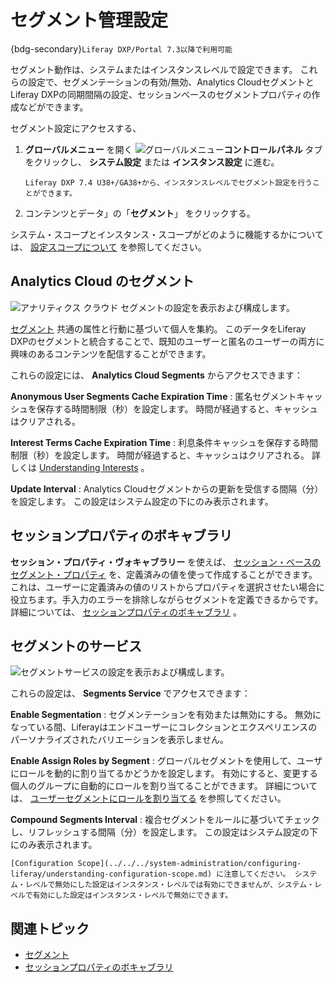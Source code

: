 # セグメント管理設定

{bdg-secondary}`Liferay DXP/Portal 7.3以降で利用可能`

セグメント動作は、システムまたはインスタンスレベルで設定できます。 これらの設定で、セグメンテーションの有効/無効、Analytics CloudセグメントとLiferay DXPの同期間隔の設定、セッションベースのセグメントプロパティの作成などができます。

セグメント設定にアクセスする、

1. **グローバルメニュー** を開く ![グローバルメニュー](../../../images/icon-applications-menu.png)**コントロールパネル** タブをクリックし、 **システム設定** または **インスタンス設定** に進む。

   ```{note}
   Liferay DXP 7.4 U38+/GA38+から、インスタンスレベルでセグメント設定を行うことができます。
   ```

1. コンテンツとデータ」の「**セグメント**」 をクリックする。

システム・スコープとインスタンス・スコープがどのように機能するかについては、 [設定スコープについて](../../../system-administration/configuring-liferay/understanding-configuration-scope.md) を参照してください。

## Analytics Cloud のセグメント

![アナリティクス クラウド セグメントの設定を表示および構成します。](./segments-admin-settings/images/01.png)

[セグメント](https://learn.liferay.com/analytics-cloud/latest/ja/people/segments/segments.html) 共通の属性と行動に基づいて個人を集約。 このデータをLiferay DXPのセグメントと統合することで、既知のユーザーと匿名のユーザーの両方に興味のあるコンテンツを配信することができます。

これらの設定には、 **Analytics Cloud Segments** からアクセスできます：

**Anonymous User Segments Cache Expiration Time** : 匿名セグメントキャッシュを保存する時間制限（秒）を設定します。 時間が経過すると、キャッシュはクリアされる。

**Interest Terms Cache Expiration Time** : 利息条件キャッシュを保存する時間制限（秒）を設定します。 時間が経過すると、キャッシュはクリアされる。 詳しくは [Understanding Interests](https://learn.liferay.com/analytics-cloud/latest/en/people/individuals/understanding-interests.md) 。

**Update Interval** : Analytics Cloudセグメントからの更新を受信する間隔（分）を設定します。 この設定はシステム設定の下にのみ表示されます。

## セッションプロパティのボキャブラリ

**セッション・プロパティ・ヴォキャブラリー** を使えば、 [セッション・ベースのセグメント・プロパティ](../../../site-building/personalizing-site-experience/segmentation/segments-editor-ui-reference.md#session-properties) を、定義済みの値を使って作成することができます。 これは、ユーザーに定義済みの値のリストからプロパティを選択させたい場合に役立ちます。手入力のエラーを排除しながらセグメントを定義できるからです。 詳細については、 [セッションプロパティのボキャブラリ](../../../content-authoring-and-management/tags-and-categories/session-property-vocabularies.md) 。

## セグメントのサービス

![セグメントサービスの設定を表示および構成します。](./segments-admin-settings/images/02.png)

これらの設定は、 **Segments Service** でアクセスできます：

**Enable Segmentation** : セグメンテーションを有効または無効にする。 無効になっている間、Liferayはエンドユーザーにコレクションとエクスペリエンスのパーソナライズされたバリエーションを表示しません。

**Enable Assign Roles by Segment** : グローバルセグメントを使用して、ユーザにロールを動的に割り当てるかどうかを設定します。 有効にすると、変更する個人のグループに自動的にロールを割り当てることができます。 詳細については、 [ユーザーセグメントにロールを割り当てる](../../../users-and-permissions/roles-and-permissions/assigning-roles-to-user-segments.md) を参照してください。

**Compound Segments Interval** : 複合セグメントをルールに基づいてチェックし、リフレッシュする間隔（分）を設定します。 この設定はシステム設定の下にのみ表示されます。

```{note}
[Configuration Scope](../../../system-administration/configuring-liferay/understanding-configuration-scope.md) に注意してください。 システム・レベルで無効にした設定はインスタンス・レベルでは有効にできませんが、システム・レベルで有効にした設定はインスタンス・レベルで無効にできます。
```

## 関連トピック

* [セグメント](https://learn.liferay.com/analytics-cloud/latest/ja/people/segments/segments.html)
* [セッションプロパティのボキャブラリ](../../../content-authoring-and-management/tags-and-categories/session-property-vocabularies.md)

